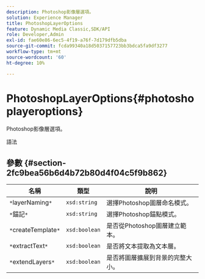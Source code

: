 ```yaml
---
description: Photoshop影像層選項。
solution: Experience Manager
title: PhotoshopLayerOptions
feature: Dynamic Media Classic,SDK/API
role: Developer,Admin
exl-id: fae60e86-6ec5-4f19-a76f-7d179dfb5dba
source-git-commit: fcda99340a18d5037157723bb3bdca5fa9df3277
workflow-type: tm+mt
source-wordcount: '60'
ht-degree: 10%

---
```


# PhotoshopLayerOptions{#photoshoplayeroptions}

Photoshop影像層選項。

語法

## 參數 {#section-2fc9bea56b6d4b72b80d4f04c5f9b862}

| 名稱 | 類型 | 說明 |
|---|---|---|
| `*`layerNaming`*` | `xsd:string` | 選擇Photoshop圖層命名模式。 |
| `*`錨記`*` | `xsd:string` | 選擇Photoshop錨點模式。 |
| `*`createTemplate`*` | `xsd:boolean` | 是否從Photoshop圖層建立範本。 |
| `*`extractText`*` | `xsd:boolean` | 是否將文本提取為文本層。 |
| `*`extendLayers`*` | `xsd:boolean` | 是否將圖層擴展到背景的完整大小。 |
